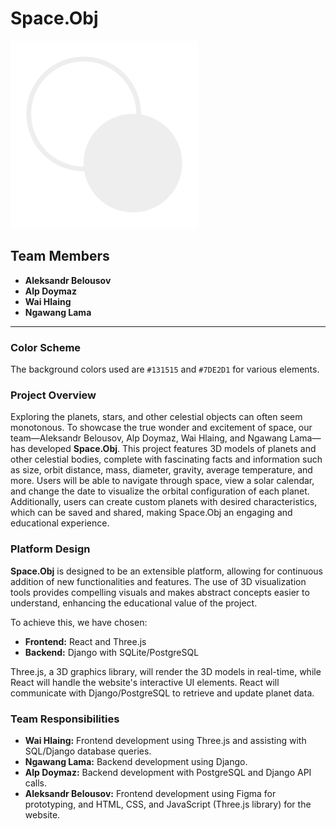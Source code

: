 # Space.Obj

<img src="img/space obj.png" width=300 />

## Team Members
- **Aleksandr Belousov**
- **Alp Doymaz**
- **Wai Hlaing**
- **Ngawang Lama**

---

### Color Scheme
The background colors used are `#131515` and `#7DE2D1` for various elements.

### Project Overview
Exploring the planets, stars, and other celestial objects can often seem monotonous. To showcase the true wonder and excitement of space, our team—Aleksandr Belousov, Alp Doymaz, Wai Hlaing, and Ngawang Lama—has developed **Space.Obj**. This project features 3D models of planets and other celestial bodies, complete with fascinating facts and information such as size, orbit distance, mass, diameter, gravity, average temperature, and more. Users will be able to navigate through space, view a solar calendar, and change the date to visualize the orbital configuration of each planet. Additionally, users can create custom planets with desired characteristics, which can be saved and shared, making Space.Obj an engaging and educational experience.

### Platform Design
**Space.Obj** is designed to be an extensible platform, allowing for continuous addition of new functionalities and features. The use of 3D visualization tools provides compelling visuals and makes abstract concepts easier to understand, enhancing the educational value of the project. 

To achieve this, we have chosen:
- **Frontend:** React and Three.js
- **Backend:** Django with SQLite/PostgreSQL

Three.js, a 3D graphics library, will render the 3D models in real-time, while React will handle the website's interactive UI elements. React will communicate with Django/PostgreSQL to retrieve and update planet data.

### Team Responsibilities
- **Wai Hlaing:** Frontend development using Three.js and assisting with SQL/Django database queries.
- **Ngawang Lama:** Backend development using Django.
- **Alp Doymaz:** Backend development with PostgreSQL and Django API calls.
- **Aleksandr Belousov:** Frontend development using Figma for prototyping, and HTML, CSS, and JavaScript (Three.js library) for the website.